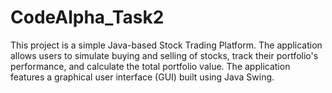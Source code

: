 # CodeAlpha_Task2
This project is a simple Java-based Stock Trading Platform. The application allows users to simulate buying and selling of stocks, track their portfolio's performance, and calculate the total portfolio value. The application features a graphical user interface (GUI) built using Java Swing.
